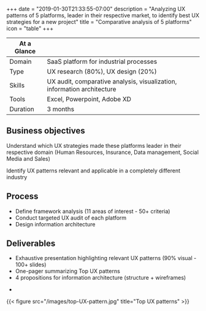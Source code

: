 +++
date = "2019-01-30T21:33:55-07:00"
description = "Analyzing UX patterns of 5 platforms, leader in their respective market, to identify best UX strategies for a new project"
title = "Comparative analysis of 5 platforms"
icon = "table"
+++

<div class="at-a-glance">

At a Glance | <i class="fa fa-table"></i>
--------|---
Domain  | SaaS platform for industrial processes
Type    | UX research (80%), UX design (20%)
Skills  | UX audit, comparative analysis, visualization, information architecture
Tools   | Excel, Powerpoint, Adobe XD
Duration| 3 months

</div>



## Business objectives

Understand which UX strategies made these platforms leader in their respective domain (Human Resources, Insurance, Data management, Social Media and Sales)

Identify UX patterns relevant and applicable in a completely different industry


## Process

* Define framework analysis (11 areas of interest - 50+ criteria)
* Conduct targeted UX audit of each platform
* Design information architecture 

## Deliverables
* Exhaustive presentation highlighting relevant UX patterns (90% visual - 100+ slides)
* One-pager summarizing Top UX patterns
* 4 propositions for information architecture (structure + wireframes)

-



{{< figure src="/images/top-UX-pattern.jpg" title="Top UX patterns" >}}
